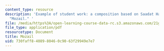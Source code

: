 ```yaml
---
content_type: resource
description: 'Example of student work: a composition based on Saadat Hasan Manto''s
  "Mozail." '
file: /media/https%3A/open-learning-course-data-rc.s3.amazonaws.com/21g-041-topics-in-south-asian-literature-and-culture-fall-2004/730faff8408980460c9063f29949e7e7_MIT21G_041F04_biswal.pdf
file_type: application/pdf
resourcetype: Document
title: Mozail
uid: 730faff8-4089-8046-0c90-63f29949e7e7
---
```

